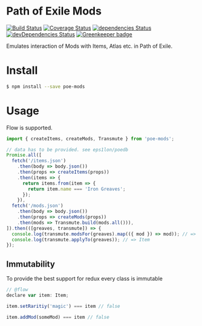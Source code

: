 # Path of Exile Mods
[![Build Status](https://travis-ci.org/eps1lon/poe-mods.svg?branch=master)](https://travis-ci.org/eps1lon/poe-mods) [![Coverage Status](https://coveralls.io/repos/github/eps1lon/poe-mods/badge.svg?branch=master)](https://coveralls.io/github/eps1lon/poe-mods?branch=master)
[![dependencies Status](https://david-dm.org/eps1lon/poe-mods/status.svg)](https://david-dm.org/eps1lon/poe-mods)
[![devDependencies Status](https://david-dm.org/eps1lon/poe-mods/dev-status.svg)](https://david-dm.org/eps1lon/poe-mods?type=dev)
[![Greenkeeper badge](https://badges.greenkeeper.io/eps1lon/poe-mods.svg)](https://greenkeeper.io/)

Emulates interaction of Mods with Items, Atlas etc. in Path of Exile.

# Install

```bash
$ npm install --save poe-mods
```

# Usage
Flow is supported.
```javascript
import { createItems, createMods, Transmute } from 'poe-mods';

// data has to be provided. see eps1lon/poedb
Promise.all([
  fetch('/items.json')
    .then(body => body.json())
    .then(props => createItems(props))
    .then(items => {
      return items.from(item => {
        return item.name === 'Iron Greaves';
      });
    }),
  fetch('/mods.json')
    .then(body => body.json())
    .then(props => createMods(props))
    .then(mods => Transmute.build(mods.all())),
]).then(([greaves, transmute]) => {
  console.log(transmute.modsFor(greaves).map(({ mod }) => mod)); // => GeneratorDetails[]
  console.log(transmute.applyTo(greaves)); // => Item
});
```

## Immutability
To provide the best support for redux every class is immutable

```javascript
// @flow
declare var item: Item;

item.setRaritiy('magic') === item // false

item.addMod(someMod) === item // false
```